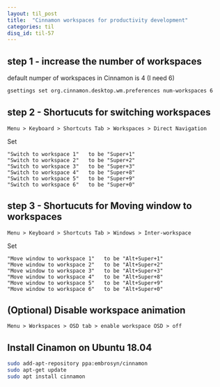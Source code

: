 ```yaml
---
layout: til_post
title:  "Cinnamon workspaces for productivity development"
categories: til
disq_id: til-57
---
```




## step 1  - increase the number of workspaces

default numper of workspaces in Cinnamon is 4 (I need 6)

```bash
gsettings set org.cinnamon.desktop.wm.preferences num-workspaces 6
```


##  step 2 - Shortucuts for switching workspaces

```
Menu > Keyboard > Shortcuts Tab > Workspaces > Direct Navigation
```

Set

```
"Switch to workspace 1"   to be "Super+1"
"Switch to workspace 2"   to be "Super+2"
"Switch to workspace 3"   to be "Super+3"
"Switch to workspace 4"   to be "Super+8"
"Switch to workspace 5"   to be "Super+9"
"Switch to workspace 6"   to be "Super+0"
```


##  step 3 - Shortucuts for Moving window to workspaces

```
Menu > Keyboard > Shortcuts Tab > Windows > Inter-workspace
```

Set

```
"Move window to workspace 1"   to be "Alt+Super+1"
"Move window to workspace 2"   to be "Alt+Super+2"
"Move window to workspace 3"   to be "Alt+Super+3"
"Move window to workspace 4"   to be "Alt+Super+8"
"Move window to workspace 5"   to be "Alt+Super+9"
"Move window to workspace 6"   to be "Alt+Super+0"
```

## (Optional) Disable workspace animation


```
Menu > Workspaces > OSD tab > enable workspace OSD > off
```


## Install Cinamon on Ubuntu 18.04

```bash
sudo add-apt-repository ppa:embrosyn/cinnamon
sudo apt-get update
sudo apt install cinnamon
```
